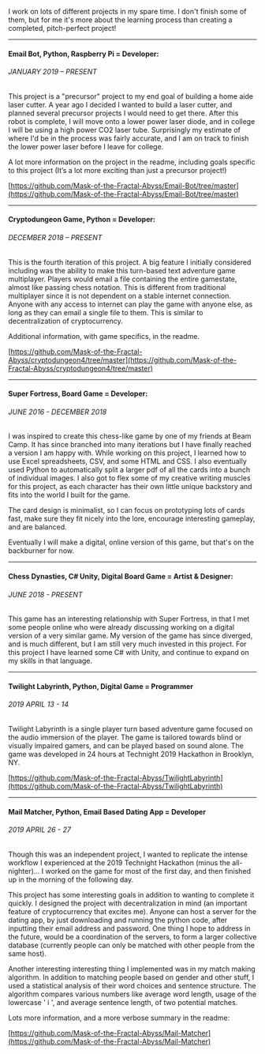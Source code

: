 I work on lots of different projects in my spare time.  I don't finish some of them, but for me it's more about the learning process than creating a completed, pitch-perfect project!

---
#### Email Bot, Python, Raspberry Pi = Developer:
###### JANUARY 2019 – PRESENT
This project is a "precursor" project to my end goal of building a home aide laser cutter. A year ago I decided I wanted to build a laser cutter, and planned several precursor projects I would need to get there. After this robot is complete, I will move onto a lower power laser diode, and in college I will be using a high power CO2 laser tube. Surprisingly my estimate of where I'd be in the process was fairly accurate, and I am on track to finish the lower power laser before I leave for college.

A lot more information on the project in the readme, including goals specific to this project (It’s a lot more exciting than just a precursor project!)

[https://github.com/Mask-of-the-Fractal-Abyss/Email-Bot/tree/master](https://github.com/Mask-of-the-Fractal-Abyss/Email-Bot/tree/master)

---
#### Cryptodungeon Game, Python = Developer:
###### DECEMBER 2018 – PRESENT
This is the fourth iteration of this project. A big feature I initially considered including was the ability to make this turn-based text adventure game multiplayer. Players would email a file containing the entire gamestate, almost like passing chess notation. This is different from traditional multiplayer since it is not dependent on a stable internet connection. Anyone with any access to internet can play the game with anyone else, as long as they can email a single file to them.  This is similar to decentralization of cryptocurrency.

Additional information, with game specifics, in the readme.

[https://github.com/Mask-of-the-Fractal-Abyss/cryptodungeon4/tree/master](https://github.com/Mask-of-the-Fractal-Abyss/cryptodungeon4/tree/master)

---
#### Super Fortress, Board Game = Developer: 
###### JUNE 2016 - DECEMBER 2018
I was inspired to create this chess-like game by one of my friends at Beam Camp.  It has since branched into many iterations but I have finally reached a version I am happy with.  While working on this project, I learned how to use Excel spreadsheets, CSV, and some HTML and CSS.  I also eventually used Python to automatically split a larger pdf of all the cards into a bunch of individual images. I also got to flex some of my creative writing muscles for this project, as each character has their own little unique backstory and fits into the world I built for the game.

The card design is minimalist, so I can focus on prototyping lots of cards fast, make sure they fit nicely into the lore, encourage interesting gameplay, and are balanced.

Eventually I will make a digital, online version of this game, but that's on the backburner for now.

---
#### Chess Dynasties, C# Unity, Digital Board Game = Artist & Designer: 
###### JUNE 2018 - PRESENT
This game has an interesting relationship with Super Fortress, in that I met some people online who were already discussing working on a digital version of a very similar game.  My version of the game has since diverged, and is much different, but I am still very much invested in this project.  For this project I have learned some C# with Unity, and continue to expand on my skills in that language.

---
#### Twilight Labyrinth, Python, Digital Game = Programmer
###### 2019 APRIL 13 - 14
Twilight Labyrinth is a single player turn based adventure game focused on the audio immersion of the player. The game is tailored towards blind or visually impaired gamers, and can be played based on sound alone. The game was developed in 24 hours at Technight 2019 Hackathon in Brooklyn, NY.

[https://github.com/Mask-of-the-Fractal-Abyss/TwilightLabyrinth](https://github.com/Mask-of-the-Fractal-Abyss/TwilightLabyrinth)

---
#### Mail Matcher, Python, Email Based Dating App = Developer
###### 2019 APRIL 26 - 27
Though this was an independent project, I wanted to replicate the intense workflow I experienced at the 2019 Technight Hackathon (minus the all-nighter)...  I worked on the game for most of the first day, and then finished up in the morning of the following day.

This project has some interesting goals in addition to wanting to complete it quickly.  I designed the project with decentralization in mind (an important feature of cryptocurrency that excites me).  Anyone can host a server for the dating app, by just downloading and running the python code, after inputting their email address and password.  One thing I hope to address in the future, would be a coordination of the servers, to form a larger collective database (currently people can only be matched with other people from the same host).

Another interesting interesting thing I implemented was in my match making algorithm.  In addition to matching people based on gender and other stuff, I used a statistical analysis of their word choices and sentence structure.  The algorithm compares various numbers like average word length, usage of the lowercase ' i ', and average sentence length, of two potential matches.

Lots more information, and a more verbose summary in the readme:

[https://github.com/Mask-of-the-Fractal-Abyss/Mail-Matcher](https://github.com/Mask-of-the-Fractal-Abyss/Mail-Matcher)

